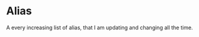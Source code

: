 <h1>Alias</h1>

<p>
A every increasing list of alias, that I am updating and changing all the time.
</p>
